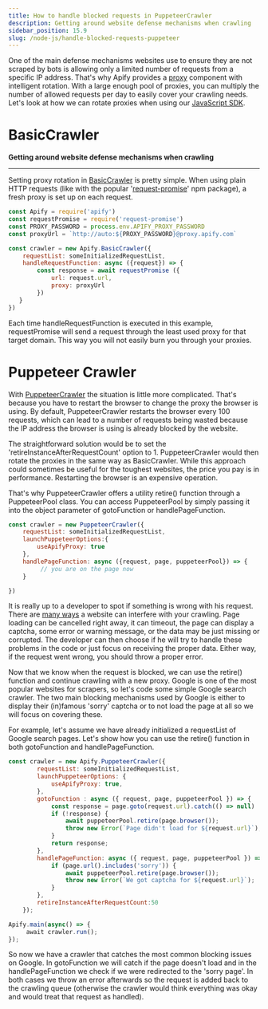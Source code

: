 ```yaml
---
title: How to handle blocked requests in PuppeteerCrawler
description: Getting around website defense mechanisms when crawling
sidebar_position: 15.9
slug: /node-js/handle-blocked-requests-puppeteer
---
```


One of the main defense mechanisms websites use to ensure they are not scraped by bots is allowing only a limited number of requests from a specific IP address. That's why Apify provides a [proxy](https://www.apify.com/docs/proxy) component with intelligent rotation. With a large enough pool of proxies, you can multiply the number of allowed requests per day to easily cover your crawling needs. Let's look at how we can rotate proxies when using our [JavaScript SDK](https://github.com/apify/apify-sdk-js).

# BasicCrawler

**Getting around website defense mechanisms when crawling**

---

Setting proxy rotation in [BasicCrawler](https://www.apify.com/docs/sdk/apify-runtime-js/latest#BasicCrawler) is pretty simple. When using plain HTTP requests (like with the popular '[request-promise](https://www.npmjs.com/package/request-promise)' npm package), a fresh proxy is set up on each request.

```js
const Apify = require('apify')
const requestPromise = require('request-promise')
const PROXY_PASSWORD = process.env.APIFY_PROXY_PASSWORD
const proxyUrl = `http://auto:${PROXY_PASSWORD}@proxy.apify.com`

const crawler = new Apify.BasicCrawler({
    requestList: someInitializedRequestList,
    handleRequestFunction: async ({request}) => {
        const response = await requestPromise ({
            url: request.url,
            proxy: proxyUrl
        })
   }
})
```

Each time handleRequestFunction is executed in this example, requestPromise will send a request through the least used proxy for that target domain. This way you will not easily burn you through your proxies.

# Puppeteer Crawler

With [PuppeteerCrawler](https://docs.apify.com/sdk/js/docs/api/puppeteer-crawler) the situation is little more complicated. That's because you have to restart the browser to change the proxy the browser is using. By default, PuppeteerCrawler restarts the browser every 100 requests, which can lead to a number of requests being wasted because the IP address the browser is using is already blocked by the website.

The straightforward solution would be to set the 'retireInstanceAfterRequestCount' option to 1. PuppeteerCrawler would then rotate the proxies in the same way as BasicCrawler. While this approach could sometimes be useful for the toughest websites, the price you pay is in performance. Restarting the browser is an expensive operation.

That's why PuppeteerCrawler offers a utility retire() function through a PuppeteerPool class. You can access PuppeteerPool by simply passing it into the object parameter of gotoFunction or handlePageFunction.

```js
const crawler = new PuppeteerCrawler({
    requestList: someInitializedRequestList,
    launchPuppeteerOptions:{
        useApifyProxy: true
    },
    handlePageFunction: async ({request, page, puppeteerPool}) => {
         // you are on the page now
    }

})
```

It is really up to a developer to spot if something is wrong with his request. There are [many ways](https://kb.apify.com/tips-and-tricks/several-tips-how-to-bypass-website-anti-scraping-protections) a website can interfere with your crawling. Page loading can be cancelled right away, it can timeout, the page can display a captcha, some error or warning message, or the data may be just missing or corrupted. The developer can then choose if he will try to handle these problems in the code or just focus on receiving the proper data. Either way, if the request went wrong, you should throw a proper error.

Now that we know when the request is blocked, we can use the retire() function and continue crawling with a new proxy. Google is one of the most popular websites for scrapers, so let's code some simple Google search crawler. The two main blocking mechanisms used by Google is either to display their (in)famous 'sorry' captcha or to not load the page at all so we will focus on covering these.

For example, let's assume we have already initialized a requestList of Google search pages. Let's show how you can use the retire() function in both gotoFunction and handlePageFunction.

```js
const crawler = new Apify.PuppeteerCrawler({
        requestList: someInitializedRequestList,
        launchPuppeteerOptions: {
            useApifyProxy: true,
        },
        gotoFunction : async ({ request, page, puppeteerPool }) => {
            const response = page.goto(request.url).catch(() => null)
            if (!response) {
                await puppeteerPool.retire(page.browser());
                throw new Error(`Page didn't load for ${request.url}`);
            }
            return response;
        },
        handlePageFunction: async ({ request, page, puppeteerPool }) => {
            if (page.url().includes('sorry')) {
                await puppeteerPool.retire(page.browser());
                throw new Error(`We got captcha for ${request.url}`);
            }
        },
        retireInstanceAfterRequestCount:50
    });

Apify.main(async() => {
     await crawler.run();
});
```

So now we have a crawler that catches the most common blocking issues on Google. In gotoFunction we will catch if the page doesn't load and in the handlePageFunction we check if we were redirected to the 'sorry page'. In both cases we throw an error afterwards so the request is added back to the crawling queue (otherwise the crawler would think everything was okay and would treat that request as handled).

